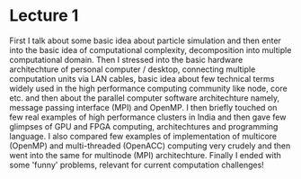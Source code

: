 # Lecture 1

First I talk about some basic idea about particle simulation and then enter into the basic idea of computational complexity, decomposition into multiple computational domain. Then I stressed into the basic hardware architechture of personal computer / desktop, connecting multiple computation units via LAN cables, basic idea about few technical terms widely used in the high performance computing community like node, core etc. and then about the parallel computer software architechture namely, message passing interface (MPI) and OpenMP. I then briefly touched on few real examples of high performance clusters in India and then gave few glimpses of GPU and FPGA computing, architechtures and programming language. I also compared few examples of implementation of multicore (OpenMP) and multi-threaded (OpenACC) computing very crudely and then went into the same for multinode (MPI) architechture. Finally I ended with some 'funny' problems, relevant for current computation challenges!
